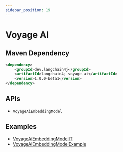 ```yaml
---
sidebar_position: 19
---
```


# Voyage AI

## Maven Dependency

```xml
<dependency>
    <groupId>dev.langchain4j</groupId>
    <artifactId>langchain4j-voyage-ai</artifactId>
    <version>1.0.0-beta1</version>
</dependency>
```

## APIs

- `VoyageAiEmbeddingModel`


## Examples

- [VoyageAiEmbeddingModelIT](https://github.com/langchain4j/langchain4j/blob/main/langchain4j-voyage-ai/src/test/java/dev/langchain4j/model/voyageai/VoyageAiEmbeddingModelIT.java)
- [VoyageAiEmbeddingModelExample](https://github.com/langchain4j/langchain4j-examples/blob/main/voyage-ai-examples/src/main/java/VoyageAiEmbeddingModelExample.java)
